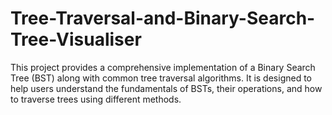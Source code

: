 # Tree-Traversal-and-Binary-Search-Tree-Visualiser
This project provides a comprehensive implementation of a Binary Search Tree (BST) along with common tree traversal algorithms. It is designed to help users understand the fundamentals of BSTs, their operations, and how to traverse trees using different methods.
